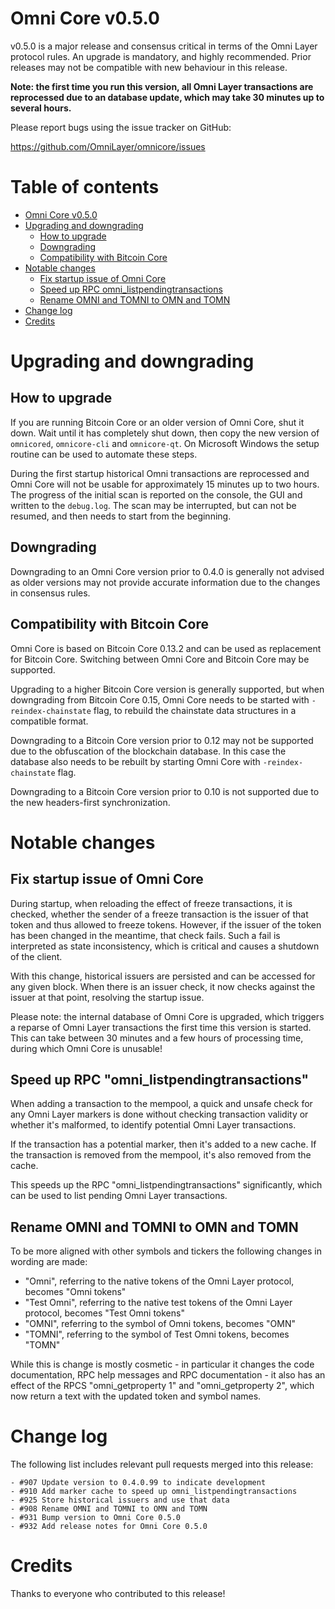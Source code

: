 Omni Core v0.5.0
================

v0.5.0 is a major release and consensus critical in terms of the Omni Layer protocol rules. An upgrade is mandatory, and highly recommended. Prior releases may not be compatible with new behaviour in this release.

**Note: the first time you run this version, all Omni Layer transactions are reprocessed due to an database update, which may take 30 minutes up to several hours.**

Please report bugs using the issue tracker on GitHub:

  https://github.com/OmniLayer/omnicore/issues


Table of contents
=================

- [Omni Core v0.5.0](#omni-core-v050)
- [Upgrading and downgrading](#upgrading-and-downgrading)
  - [How to upgrade](#how-to-upgrade)
  - [Downgrading](#downgrading)
  - [Compatibility with Bitcoin Core](#compatibility-with-bitcoin-core)
- [Notable changes](#notable-changes)
  - [Fix startup issue of Omni Core](#fix-startup-issue-of-omni-core)
  - [Speed up RPC omni_listpendingtransactions](#speed-up-rpc-omni_listpendingtransactions)
  - [Rename OMNI and TOMNI to OMN and TOMN](#rename-omni-and-tomni-to-omn-and-tomn)
- [Change log](#change-log)
- [Credits](#credits)


Upgrading and downgrading
=========================

How to upgrade
--------------

If you are running Bitcoin Core or an older version of Omni Core, shut it down. Wait until it has completely shut down, then copy the new version of `omnicored`, `omnicore-cli` and `omnicore-qt`. On Microsoft Windows the setup routine can be used to automate these steps.

During the first startup historical Omni transactions are reprocessed and Omni Core will not be usable for approximately 15 minutes up to two hours. The progress of the initial scan is reported on the console, the GUI and written to the `debug.log`. The scan may be interrupted, but can not be resumed, and then needs to start from the beginning.

Downgrading
-----------

Downgrading to an Omni Core version prior to 0.4.0 is generally not advised as older versions may not provide accurate information due to the changes in consensus rules.

Compatibility with Bitcoin Core
-------------------------------

Omni Core is based on Bitcoin Core 0.13.2 and can be used as replacement for Bitcoin Core. Switching between Omni Core and Bitcoin Core may be supported.

Upgrading to a higher Bitcoin Core version is generally supported, but when downgrading from Bitcoin Core 0.15, Omni Core needs to be started with `-reindex-chainstate` flag, to rebuild the chainstate data structures in a compatible format.

Downgrading to a Bitcoin Core version prior to 0.12 may not be supported due to the obfuscation of the blockchain database. In this case the database also needs to be rebuilt by starting Omni Core with `-reindex-chainstate` flag.

Downgrading to a Bitcoin Core version prior to 0.10 is not supported due to the new headers-first synchronization.


Notable changes
===============

Fix startup issue of Omni Core
------------------------------

During startup, when reloading the effect of freeze transactions, it is checked, whether the sender of a freeze transaction is the issuer of that token and thus allowed to freeze tokens. However, if the issuer of the token has been changed in the meantime, that check fails. Such a fail is interpreted as state inconsistency, which is critical and causes a shutdown of the client.

With this change, historical issuers are persisted and can be accessed for any given block. When there is an issuer check, it now checks against the issuer at that point, resolving the startup issue.

Please note: the internal database of Omni Core is upgraded, which triggers a reparse of Omni Layer transactions the first time this version is started. This can take between 30 minutes and a few hours of processing time, during which Omni Core is unusable!

Speed up RPC "omni_listpendingtransactions"
-------------------------------------------

When adding a transaction to the mempool, a quick and unsafe check for any Omni Layer markers is done without checking transaction validity or whether it's malformed, to identify potential Omni Layer transactions.

If the transaction has a potential marker, then it's added to a new cache. If the transaction is removed from the mempool, it's also removed from the cache.

This speeds up the RPC "omni_listpendingtransactions" significantly, which can be used to list pending Omni Layer transactions.

Rename OMNI and TOMNI to OMN and TOMN
-------------------------------------

To be more aligned with other symbols and tickers the following changes in wording are made:

- "Omni", referring to the native tokens of the Omni Layer protocol, becomes "Omni tokens"
- "Test Omni", referring to the native test tokens of the Omni Layer protocol, becomes "Test Omni tokens"
- "OMNI", referring to the symbol of Omni tokens, becomes "OMN"
- "TOMNI", referring to the symbol of Test Omni tokens, becomes "TOMN"

While this is change is mostly cosmetic - in particular it changes the code documentation, RPC help messages and RPC documentation - it also has an effect of the RPCS "omni_getproperty 1" and "omni_getproperty 2", which now return a text with the updated token and symbol names.


Change log
==========

The following list includes relevant pull requests merged into this release:

```
- #907 Update version to 0.4.0.99 to indicate development
- #910 Add marker cache to speed up omni_listpendingtransactions
- #925 Store historical issuers and use that data
- #908 Rename OMNI and TOMNI to OMN and TOMN
- #931 Bump version to Omni Core 0.5.0
- #932 Add release notes for Omni Core 0.5.0
```


Credits
=======

Thanks to everyone who contributed to this release!
